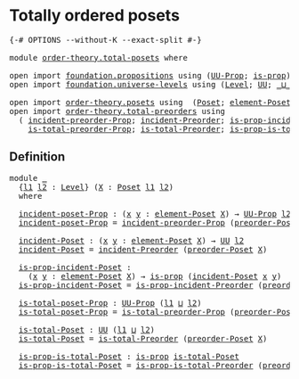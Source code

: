 # Totally ordered posets

<pre class="Agda"><a id="35" class="Symbol">{-#</a> <a id="39" class="Keyword">OPTIONS</a> <a id="47" class="Pragma">--without-K</a> <a id="59" class="Pragma">--exact-split</a> <a id="73" class="Symbol">#-}</a>

<a id="78" class="Keyword">module</a> <a id="85" href="order-theory.total-posets.html" class="Module">order-theory.total-posets</a> <a id="111" class="Keyword">where</a>

<a id="118" class="Keyword">open</a> <a id="123" class="Keyword">import</a> <a id="130" href="foundation.propositions.html" class="Module">foundation.propositions</a> <a id="154" class="Keyword">using</a> <a id="160" class="Symbol">(</a><a id="161" href="foundation-core.propositions.html#1322" class="Function">UU-Prop</a><a id="168" class="Symbol">;</a> <a id="170" href="foundation-core.propositions.html#1246" class="Function">is-prop</a><a id="177" class="Symbol">)</a>
<a id="179" class="Keyword">open</a> <a id="184" class="Keyword">import</a> <a id="191" href="foundation.universe-levels.html" class="Module">foundation.universe-levels</a> <a id="218" class="Keyword">using</a> <a id="224" class="Symbol">(</a><a id="225" href="Agda.Primitive.html#597" class="Postulate">Level</a><a id="230" class="Symbol">;</a> <a id="232" href="foundation-core.universe-levels.html#222" class="Primitive">UU</a><a id="234" class="Symbol">;</a> <a id="236" href="Agda.Primitive.html#810" class="Primitive Operator">_⊔_</a><a id="239" class="Symbol">)</a>

<a id="242" class="Keyword">open</a> <a id="247" class="Keyword">import</a> <a id="254" href="order-theory.posets.html" class="Module">order-theory.posets</a> <a id="274" class="Keyword">using</a>  <a id="281" class="Symbol">(</a><a id="282" href="order-theory.posets.html#731" class="Function">Poset</a><a id="287" class="Symbol">;</a> <a id="289" href="order-theory.posets.html#1145" class="Function">element-Poset</a><a id="302" class="Symbol">;</a> <a id="304" href="order-theory.posets.html#1761" class="Function">preorder-Poset</a><a id="318" class="Symbol">)</a>
<a id="320" class="Keyword">open</a> <a id="325" class="Keyword">import</a> <a id="332" href="order-theory.total-preorders.html" class="Module">order-theory.total-preorders</a> <a id="361" class="Keyword">using</a>
  <a id="369" class="Symbol">(</a> <a id="371" href="order-theory.total-preorders.html#511" class="Function">incident-preorder-Prop</a><a id="393" class="Symbol">;</a> <a id="395" href="order-theory.total-preorders.html#676" class="Function">incident-Preorder</a><a id="412" class="Symbol">;</a> <a id="414" href="order-theory.total-preorders.html#799" class="Function">is-prop-incident-Preorder</a><a id="439" class="Symbol">;</a>
    <a id="445" href="order-theory.total-preorders.html#976" class="Function">is-total-preorder-Prop</a><a id="467" class="Symbol">;</a> <a id="469" href="order-theory.total-preorders.html#1167" class="Function">is-total-Preorder</a><a id="486" class="Symbol">;</a> <a id="488" href="order-theory.total-preorders.html#1258" class="Function">is-prop-is-total-Preorder</a><a id="513" class="Symbol">)</a>
</pre>
## Definition

<pre class="Agda"><a id="543" class="Keyword">module</a> <a id="550" href="order-theory.total-posets.html#550" class="Module">_</a>
  <a id="554" class="Symbol">{</a><a id="555" href="order-theory.total-posets.html#555" class="Bound">l1</a> <a id="558" href="order-theory.total-posets.html#558" class="Bound">l2</a> <a id="561" class="Symbol">:</a> <a id="563" href="Agda.Primitive.html#597" class="Postulate">Level</a><a id="568" class="Symbol">}</a> <a id="570" class="Symbol">(</a><a id="571" href="order-theory.total-posets.html#571" class="Bound">X</a> <a id="573" class="Symbol">:</a> <a id="575" href="order-theory.posets.html#731" class="Function">Poset</a> <a id="581" href="order-theory.total-posets.html#555" class="Bound">l1</a> <a id="584" href="order-theory.total-posets.html#558" class="Bound">l2</a><a id="586" class="Symbol">)</a>
  <a id="590" class="Keyword">where</a>

  <a id="599" href="order-theory.total-posets.html#599" class="Function">incident-poset-Prop</a> <a id="619" class="Symbol">:</a> <a id="621" class="Symbol">(</a><a id="622" href="order-theory.total-posets.html#622" class="Bound">x</a> <a id="624" href="order-theory.total-posets.html#624" class="Bound">y</a> <a id="626" class="Symbol">:</a> <a id="628" href="order-theory.posets.html#1145" class="Function">element-Poset</a> <a id="642" href="order-theory.total-posets.html#571" class="Bound">X</a><a id="643" class="Symbol">)</a> <a id="645" class="Symbol">→</a> <a id="647" href="foundation-core.propositions.html#1322" class="Function">UU-Prop</a> <a id="655" href="order-theory.total-posets.html#558" class="Bound">l2</a>
  <a id="660" href="order-theory.total-posets.html#599" class="Function">incident-poset-Prop</a> <a id="680" class="Symbol">=</a> <a id="682" href="order-theory.total-preorders.html#511" class="Function">incident-preorder-Prop</a> <a id="705" class="Symbol">(</a><a id="706" href="order-theory.posets.html#1761" class="Function">preorder-Poset</a> <a id="721" href="order-theory.total-posets.html#571" class="Bound">X</a><a id="722" class="Symbol">)</a>

  <a id="727" href="order-theory.total-posets.html#727" class="Function">incident-Poset</a> <a id="742" class="Symbol">:</a> <a id="744" class="Symbol">(</a><a id="745" href="order-theory.total-posets.html#745" class="Bound">x</a> <a id="747" href="order-theory.total-posets.html#747" class="Bound">y</a> <a id="749" class="Symbol">:</a> <a id="751" href="order-theory.posets.html#1145" class="Function">element-Poset</a> <a id="765" href="order-theory.total-posets.html#571" class="Bound">X</a><a id="766" class="Symbol">)</a> <a id="768" class="Symbol">→</a> <a id="770" href="foundation-core.universe-levels.html#222" class="Primitive">UU</a> <a id="773" href="order-theory.total-posets.html#558" class="Bound">l2</a>
  <a id="778" href="order-theory.total-posets.html#727" class="Function">incident-Poset</a> <a id="793" class="Symbol">=</a> <a id="795" href="order-theory.total-preorders.html#676" class="Function">incident-Preorder</a> <a id="813" class="Symbol">(</a><a id="814" href="order-theory.posets.html#1761" class="Function">preorder-Poset</a> <a id="829" href="order-theory.total-posets.html#571" class="Bound">X</a><a id="830" class="Symbol">)</a>

  <a id="835" href="order-theory.total-posets.html#835" class="Function">is-prop-incident-Poset</a> <a id="858" class="Symbol">:</a>
    <a id="864" class="Symbol">(</a><a id="865" href="order-theory.total-posets.html#865" class="Bound">x</a> <a id="867" href="order-theory.total-posets.html#867" class="Bound">y</a> <a id="869" class="Symbol">:</a> <a id="871" href="order-theory.posets.html#1145" class="Function">element-Poset</a> <a id="885" href="order-theory.total-posets.html#571" class="Bound">X</a><a id="886" class="Symbol">)</a> <a id="888" class="Symbol">→</a> <a id="890" href="foundation-core.propositions.html#1246" class="Function">is-prop</a> <a id="898" class="Symbol">(</a><a id="899" href="order-theory.total-posets.html#727" class="Function">incident-Poset</a> <a id="914" href="order-theory.total-posets.html#865" class="Bound">x</a> <a id="916" href="order-theory.total-posets.html#867" class="Bound">y</a><a id="917" class="Symbol">)</a>
  <a id="921" href="order-theory.total-posets.html#835" class="Function">is-prop-incident-Poset</a> <a id="944" class="Symbol">=</a> <a id="946" href="order-theory.total-preorders.html#799" class="Function">is-prop-incident-Preorder</a> <a id="972" class="Symbol">(</a><a id="973" href="order-theory.posets.html#1761" class="Function">preorder-Poset</a> <a id="988" href="order-theory.total-posets.html#571" class="Bound">X</a><a id="989" class="Symbol">)</a>

  <a id="994" href="order-theory.total-posets.html#994" class="Function">is-total-poset-Prop</a> <a id="1014" class="Symbol">:</a> <a id="1016" href="foundation-core.propositions.html#1322" class="Function">UU-Prop</a> <a id="1024" class="Symbol">(</a><a id="1025" href="order-theory.total-posets.html#555" class="Bound">l1</a> <a id="1028" href="Agda.Primitive.html#810" class="Primitive Operator">⊔</a> <a id="1030" href="order-theory.total-posets.html#558" class="Bound">l2</a><a id="1032" class="Symbol">)</a>
  <a id="1036" href="order-theory.total-posets.html#994" class="Function">is-total-poset-Prop</a> <a id="1056" class="Symbol">=</a> <a id="1058" href="order-theory.total-preorders.html#976" class="Function">is-total-preorder-Prop</a> <a id="1081" class="Symbol">(</a><a id="1082" href="order-theory.posets.html#1761" class="Function">preorder-Poset</a> <a id="1097" href="order-theory.total-posets.html#571" class="Bound">X</a><a id="1098" class="Symbol">)</a>

  <a id="1103" href="order-theory.total-posets.html#1103" class="Function">is-total-Poset</a> <a id="1118" class="Symbol">:</a> <a id="1120" href="foundation-core.universe-levels.html#222" class="Primitive">UU</a> <a id="1123" class="Symbol">(</a><a id="1124" href="order-theory.total-posets.html#555" class="Bound">l1</a> <a id="1127" href="Agda.Primitive.html#810" class="Primitive Operator">⊔</a> <a id="1129" href="order-theory.total-posets.html#558" class="Bound">l2</a><a id="1131" class="Symbol">)</a>
  <a id="1135" href="order-theory.total-posets.html#1103" class="Function">is-total-Poset</a> <a id="1150" class="Symbol">=</a> <a id="1152" href="order-theory.total-preorders.html#1167" class="Function">is-total-Preorder</a> <a id="1170" class="Symbol">(</a><a id="1171" href="order-theory.posets.html#1761" class="Function">preorder-Poset</a> <a id="1186" href="order-theory.total-posets.html#571" class="Bound">X</a><a id="1187" class="Symbol">)</a>

  <a id="1192" href="order-theory.total-posets.html#1192" class="Function">is-prop-is-total-Poset</a> <a id="1215" class="Symbol">:</a> <a id="1217" href="foundation-core.propositions.html#1246" class="Function">is-prop</a> <a id="1225" href="order-theory.total-posets.html#1103" class="Function">is-total-Poset</a>
  <a id="1242" href="order-theory.total-posets.html#1192" class="Function">is-prop-is-total-Poset</a> <a id="1265" class="Symbol">=</a> <a id="1267" href="order-theory.total-preorders.html#1258" class="Function">is-prop-is-total-Preorder</a> <a id="1293" class="Symbol">(</a><a id="1294" href="order-theory.posets.html#1761" class="Function">preorder-Poset</a> <a id="1309" href="order-theory.total-posets.html#571" class="Bound">X</a><a id="1310" class="Symbol">)</a>
</pre>